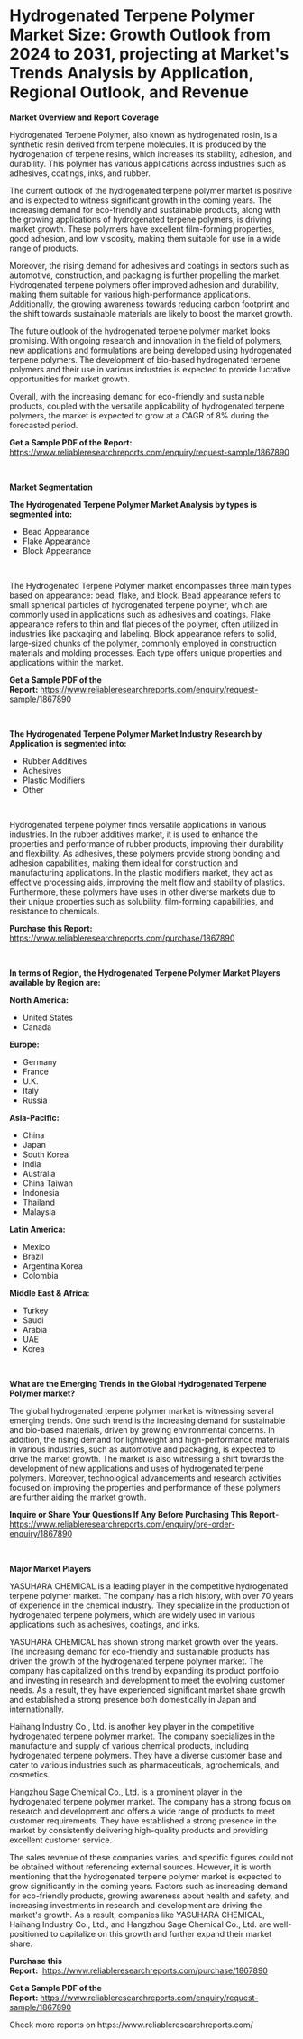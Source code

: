 <p><h1>Hydrogenated Terpene Polymer Market Size: Growth Outlook from 2024 to 2031, projecting at Market's Trends Analysis by Application, Regional Outlook, and Revenue</h1></p><p><strong>Market Overview and Report Coverage</strong></p>
<p><p>Hydrogenated Terpene Polymer, also known as hydrogenated rosin, is a synthetic resin derived from terpene molecules. It is produced by the hydrogenation of terpene resins, which increases its stability, adhesion, and durability. This polymer has various applications across industries such as adhesives, coatings, inks, and rubber.</p><p>The current outlook of the hydrogenated terpene polymer market is positive and is expected to witness significant growth in the coming years. The increasing demand for eco-friendly and sustainable products, along with the growing applications of hydrogenated terpene polymers, is driving market growth. These polymers have excellent film-forming properties, good adhesion, and low viscosity, making them suitable for use in a wide range of products.</p><p>Moreover, the rising demand for adhesives and coatings in sectors such as automotive, construction, and packaging is further propelling the market. Hydrogenated terpene polymers offer improved adhesion and durability, making them suitable for various high-performance applications. Additionally, the growing awareness towards reducing carbon footprint and the shift towards sustainable materials are likely to boost the market growth.</p><p>The future outlook of the hydrogenated terpene polymer market looks promising. With ongoing research and innovation in the field of polymers, new applications and formulations are being developed using hydrogenated terpene polymers. The development of bio-based hydrogenated terpene polymers and their use in various industries is expected to provide lucrative opportunities for market growth.</p><p>Overall, with the increasing demand for eco-friendly and sustainable products, coupled with the versatile applicability of hydrogenated terpene polymers, the market is expected to grow at a CAGR of 8% during the forecasted period.</p></p>
<p><strong>Get a Sample PDF of the Report:</strong> <a href="https://www.reliableresearchreports.com/enquiry/request-sample/1867890">https://www.reliableresearchreports.com/enquiry/request-sample/1867890</a></p>
<p>&nbsp;</p>
<p><strong>Market Segmentation</strong></p>
<p><strong>The Hydrogenated Terpene Polymer Market Analysis by types is segmented into:</strong></p>
<p><ul><li>Bead Appearance</li><li>Flake Appearance</li><li>Block Appearance</li></ul></p>
<p>&nbsp;</p>
<p><p>The Hydrogenated Terpene Polymer market encompasses three main types based on appearance: bead, flake, and block. Bead appearance refers to small spherical particles of hydrogenated terpene polymer, which are commonly used in applications such as adhesives and coatings. Flake appearance refers to thin and flat pieces of the polymer, often utilized in industries like packaging and labeling. Block appearance refers to solid, large-sized chunks of the polymer, commonly employed in construction materials and molding processes. Each type offers unique properties and applications within the market.</p></p>
<p><strong>Get a Sample PDF of the Report:</strong>&nbsp;<a href="https://www.reliableresearchreports.com/enquiry/request-sample/1867890">https://www.reliableresearchreports.com/enquiry/request-sample/1867890</a></p>
<p>&nbsp;</p>
<p><strong>The Hydrogenated Terpene Polymer Market Industry Research by Application is segmented into:</strong></p>
<p><ul><li>Rubber Additives</li><li>Adhesives</li><li>Plastic Modifiers</li><li>Other</li></ul></p>
<p>&nbsp;</p>
<p><p>Hydrogenated terpene polymer finds versatile applications in various industries. In the rubber additives market, it is used to enhance the properties and performance of rubber products, improving their durability and flexibility. As adhesives, these polymers provide strong bonding and adhesion capabilities, making them ideal for construction and manufacturing applications. In the plastic modifiers market, they act as effective processing aids, improving the melt flow and stability of plastics. Furthermore, these polymers have uses in other diverse markets due to their unique properties such as solubility, film-forming capabilities, and resistance to chemicals.</p></p>
<p><strong>Purchase this Report:</strong>&nbsp; <a href="https://www.reliableresearchreports.com/purchase/1867890">https://www.reliableresearchreports.com/purchase/1867890</a></p>
<p>&nbsp;</p>
<p><strong>In terms of Region, the Hydrogenated Terpene Polymer Market Players available by Region are:</strong></p>
<p>
    <p> <strong> North America: </strong>
        <ul>
            <li>United States</li>
            <li>Canada</li>
        </ul>
        </p> 
    <p> <strong> Europe: </strong>
        <ul>
            <li>Germany</li>
            <li>France</li>
            <li>U.K.</li>
            <li>Italy</li>
            <li>Russia</li>
        </ul>
        </p> 
    <p> <strong> Asia-Pacific: </strong>
        <ul>
            <li>China</li>
            <li>Japan</li>
            <li>South Korea</li>
            <li>India</li>
            <li>Australia</li>
            <li>China Taiwan</li>
            <li>Indonesia</li>
            <li>Thailand</li>
            <li>Malaysia</li>
        </ul>
        </p> 
    <p> <strong> Latin America: </strong>
        <ul>
            <li>Mexico</li>
            <li>Brazil</li>
            <li>Argentina Korea</li>
            <li>Colombia</li>
        </ul>
        </p> 
    <p> <strong> Middle East & Africa: </strong>
        <ul>
            <li>Turkey</li>
            <li>Saudi</li>
            <li>Arabia</li>
            <li>UAE</li>
            <li>Korea</li>
        </ul>
    </p>
    </p>
<p>&nbsp;</p>
<p><strong>What are the Emerging Trends in the Global Hydrogenated Terpene Polymer market?</strong></p>
<p><p>The global hydrogenated terpene polymer market is witnessing several emerging trends. One such trend is the increasing demand for sustainable and bio-based materials, driven by growing environmental concerns. In addition, the rising demand for lightweight and high-performance materials in various industries, such as automotive and packaging, is expected to drive the market growth. The market is also witnessing a shift towards the development of new applications and uses of hydrogenated terpene polymers. Moreover, technological advancements and research activities focused on improving the properties and performance of these polymers are further aiding the market growth.</p></p>
<p><strong>Inquire or Share Your Questions If Any Before Purchasing This Report</strong>- <a href="https://www.reliableresearchreports.com/enquiry/pre-order-enquiry/1867890">https://www.reliableresearchreports.com/enquiry/pre-order-enquiry/1867890</a></p>
<p>&nbsp;</p>
<p><strong>Major Market Players</strong></p>
<p><p>YASUHARA CHEMICAL is a leading player in the competitive hydrogenated terpene polymer market. The company has a rich history, with over 70 years of experience in the chemical industry. They specialize in the production of hydrogenated terpene polymers, which are widely used in various applications such as adhesives, coatings, and inks.</p><p>YASUHARA CHEMICAL has shown strong market growth over the years. The increasing demand for eco-friendly and sustainable products has driven the growth of the hydrogenated terpene polymer market. The company has capitalized on this trend by expanding its product portfolio and investing in research and development to meet the evolving customer needs. As a result, they have experienced significant market share growth and established a strong presence both domestically in Japan and internationally.</p><p>Haihang Industry Co., Ltd. is another key player in the competitive hydrogenated terpene polymer market. The company specializes in the manufacture and supply of various chemical products, including hydrogenated terpene polymers. They have a diverse customer base and cater to various industries such as pharmaceuticals, agrochemicals, and cosmetics.</p><p>Hangzhou Sage Chemical Co., Ltd. is a prominent player in the hydrogenated terpene polymer market. The company has a strong focus on research and development and offers a wide range of products to meet customer requirements. They have established a strong presence in the market by consistently delivering high-quality products and providing excellent customer service.</p><p>The sales revenue of these companies varies, and specific figures could not be obtained without referencing external sources. However, it is worth mentioning that the hydrogenated terpene polymer market is expected to grow significantly in the coming years. Factors such as increasing demand for eco-friendly products, growing awareness about health and safety, and increasing investments in research and development are driving the market's growth. As a result, companies like YASUHARA CHEMICAL, Haihang Industry Co., Ltd., and Hangzhou Sage Chemical Co., Ltd. are well-positioned to capitalize on this growth and further expand their market share.</p></p>
<p><strong>Purchase this Report:</strong>&nbsp;&nbsp;<a href="https://www.reliableresearchreports.com/purchase/1867890">https://www.reliableresearchreports.com/purchase/1867890</a></p>
<p></p>
<p><strong>Get a Sample PDF of the Report:</strong>&nbsp;<a href="https://www.reliableresearchreports.com/enquiry/request-sample/1867890">https://www.reliableresearchreports.com/enquiry/request-sample/1867890</a></p>
<p>Check more reports on https://www.reliableresearchreports.com/</p>